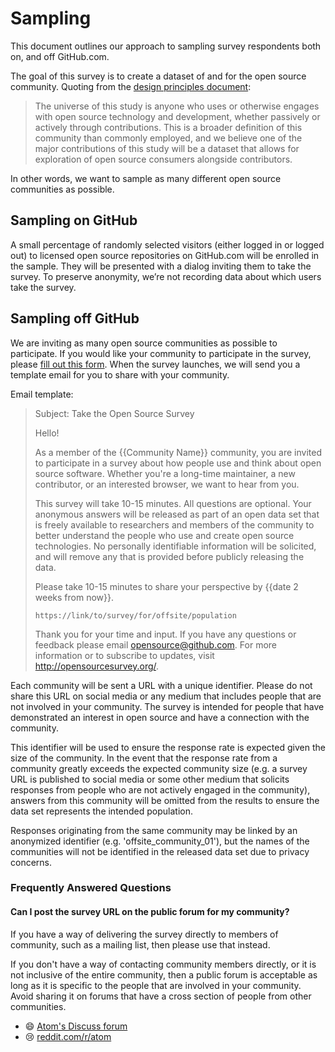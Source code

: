 # Sampling

This document outlines our approach to sampling survey respondents both on, and off GitHub.com.

The goal of this survey is to create a dataset of and for the open source community. Quoting from the [design principles document](design-principles.md):

> The universe of this study is anyone who uses or otherwise engages with open source technology and development, whether passively or actively through contributions. This is a broader definition of this community than commonly employed, and we believe one of the major contributions of this study will be a dataset that allows for exploration of open source consumers alongside contributors.

In other words, we want to sample as many different open source communities as possible.

## Sampling on GitHub

A small percentage of randomly selected visitors (either logged in or logged out) to licensed open source repositories on GitHub.com will be enrolled in the sample. They will be presented with a dialog inviting them to take the survey.  To preserve anonymity, we’re not recording data about which users take the survey.

## Sampling off GitHub

[community-application]: https://goo.gl/forms/c9iU2jgbnHXaaKBt1

We are inviting as many open source communities as possible to participate. If you would like your community to participate in the survey, please [fill out this form][community-application]. When the survey launches, we will send you a template email for you to share with your community.

Email template:

> Subject: Take the Open Source Survey
>
> Hello!
>
> As a member of the {{Community Name}} community, you are invited to participate in a survey about how people use and think about open source software. Whether you're a long-time maintainer, a new contributor, or an interested browser, we want to hear from you.
>
> This survey will take 10-15 minutes. All questions are optional. Your anonymous answers will be released as part of an open data set that is freely available to researchers and members of the community to better understand the people who use and create open source technologies. No personally identifiable information will be solicited, and will remove any that is provided before publicly releasing the data.
>
> Please take 10-15 minutes to share your perspective by {{date 2 weeks from now}}.
>
>     https://link/to/survey/for/offsite/population
>
> Thank you for your time and input. If you have any questions or feedback please email opensource@github.com. For more information or to subscribe to updates, visit http://opensourcesurvey.org/.

Each community will be sent a URL with a unique identifier. Please do not share this URL on social media or any medium that includes people that are not involved in your community. The survey is intended for people that have demonstrated an interest in open source and have a connection with the community.

This identifier will be used to ensure the response rate is expected given the size of the community. In the event that the response rate from a community greatly exceeds the expected community size (e.g. a survey URL is published to social media or some other medium that solicits responses from people who are not actively engaged in the community), answers from this community will be omitted from the results to ensure the data set represents the intended population.

Responses originating from the same community may be linked by an anonymized identifier (e.g. 'offsite_community_01'), but the names of the communities will not be identified in the released data set due to privacy concerns.  


### Frequently Answered Questions

#### Can I post the survey URL on the public forum for my community?

If you have a way of delivering the survey directly to members of community, such as a mailing list, then please use that instead.

If you don't have a way of contacting community members directly, or it is not inclusive of the entire community, then a public forum is acceptable as long as it is specific to the people that are involved in your community. Avoid sharing it on forums that have a cross section of people from other communities.

- 😄 [Atom's Discuss forum](https://discuss.atom.io/)
- 😢 [reddit.com/r/atom](https://www.reddit.com/r/atom/)
